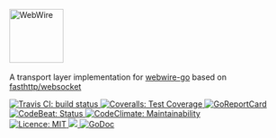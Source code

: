 <!-- HEADER -->
<a href="https://github.com/qbeon/webwire-go"><img src="https://cdn.rawgit.com/qbeon/webwire-go/c7c2c74e/docs/img/webwire_logo.svg" alt="WebWire" width="96"></a>
<br>
<br>
A transport layer implementation for [webwire-go](https://github.com/qbeon/webwire-go) based on [fasthttp/websocket](https://github.com/fasthttp/websocket)

<a href="https://travis-ci.org/qbeon/webwire-go-fasthttp">
	<img src="https://travis-ci.org/qbeon/webwire-go-fasthttp.svg?branch=master" alt="Travis CI: build status">
</a>
<a href="https://coveralls.io/github/qbeon/webwire-go-fasthttp?branch=master">
	<img src="https://coveralls.io/repos/github/qbeon/webwire-go-fasthttp/badge.svg?branch=master" alt="Coveralls: Test Coverage">
</a>
<a href="https://goreportcard.com/report/github.com/qbeon/webwire-go-fasthttp">
	<img src="https://goreportcard.com/badge/github.com/qbeon/webwire-go-fasthttp" alt="GoReportCard">
</a>
<a href="https://codebeat.co/projects/github-com-qbeon-webwire-go-fasthttp-master">
	<img src="https://codebeat.co/badges/809181da-797c-4cdd-bb23-d0324935f3b0" alt="CodeBeat: Status">
</a>
<a href="https://codeclimate.com/github/qbeon/webwire-go-fasthttp/maintainability">
	<img src="https://api.codeclimate.com/v1/badges/243a45cacec7d850c64d/maintainability" alt="CodeClimate: Maintainability">
</a>
<br>
<a href="https://opensource.org/licenses/MIT">
	<img src="https://img.shields.io/badge/License-MIT-green.svg" alt="Licence: MIT">
</a>
<a href="https://app.fossa.io/projects/git%2Bgithub.com%2Fqbeon%2Fwebwire-go-fasthttp?ref=badge_shield" alt="FOSSA Status">
	<img src="https://app.fossa.io/api/projects/git%2Bgithub.com%2Fqbeon%2Fwebwire-go-fasthttp.svg?type=shield"/>
</a>
<a href="https://godoc.org/github.com/qbeon/webwire-go-fasthttp">
	<img src="https://godoc.org/github.com/qbeon/webwire-go-fasthttp?status.svg" alt="GoDoc">
</a>
<br>


